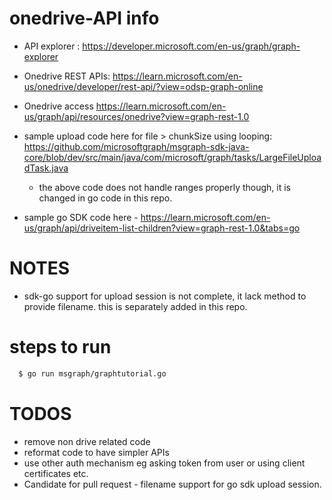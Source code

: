 # onedrive-API info
  - API explorer : https://developer.microsoft.com/en-us/graph/graph-explorer
  - Onedrive REST APIs: https://learn.microsoft.com/en-us/onedrive/developer/rest-api/?view=odsp-graph-online
  - Onedrive access  https://learn.microsoft.com/en-us/graph/api/resources/onedrive?view=graph-rest-1.0
  - sample upload code here for file > chunkSize using looping:
        https://github.com/microsoftgraph/msgraph-sdk-java-core/blob/dev/src/main/java/com/microsoft/graph/tasks/LargeFileUploadTask.java
    - the above code does not handle ranges properly though, it is changed in go code in this repo.

  - sample go SDK code here - https://learn.microsoft.com/en-us/graph/api/driveitem-list-children?view=graph-rest-1.0&tabs=go 



# NOTES
 - sdk-go support for upload session is not complete, it lack method to provide filename. this is separately added in this repo.

# steps to run

```bash
  $ go run msgraph/graphtutorial.go
```

# TODOS
- remove non drive related code
- reformat code to have simpler APIs
- use other auth mechanism eg asking token from user or using client certificates etc.
- Candidate for pull request - filename support for go sdk upload session.